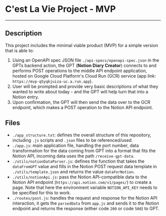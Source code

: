 # C'est La Vie Project - MVP
---
## Description
This project includes the minimal viable product (MVP) for a simple version that is able to:
1. Using an OpenAPI spec JSON file `./api-specs/openapi-spec.json` in the GPTs backend action, the GPT (**Notion Diary Creator**) connects to and performs POST operations to the middle API endpoint application, hosted on Google Cloud Platform's Cloud Run (GCR) service (app link: `https://mvp-q5yqkjuiza-uc.a.run.app`).
2. User will be prompted and provide very basic descriptions of what they wanted to write about today - and the GPT will help turn that into a Notion entry.
3. Upon confirmation, the GPT will then send the data over to the GCR endpoint, which makes a POST operation to the Notion API endpoint.

## Files
* `./app_structure.txt`: defines the overall structure of this repository, including `.js` scripts and `.json` files to be referenced/used.
* `./app.js`: main application file, handling the port number, data transformation for the data coming from GPT into a format that fits the Notion API, incoming data uses the path `/receive-gpt-data`.
* `./utils/notionDataParser.js`: defines the function that takes the `dataFromGPT` value and fills in the Notion POST request data template in `./utils/template.json` and returns the value `dataForNotion`.
* `./utils/notionApi.js`: pass the Notion API-compatible data to the Notion API endpoint (`https://api.notion.com/v1/pages/`) to create a page. Note that here the environment variable `NOTION_API_KEY` needs to be specified for this to work.
* `./routes/post.js`: handles the request and response for the Notion API interaction, it gets the `parsedData` from `app.js` and sends it to the Notion endpoint and returns the response (either code `200` or code `500`) to GPT.